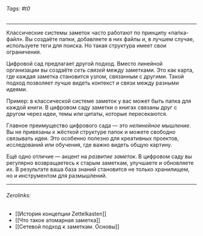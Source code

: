 ###### Tags:  #t0
___
Классические системы заметок часто работают по принципу «папка-файл». Вы создаёте папки, добавляете в них файлы и, в лучшем случае, используете теги для поиска. Но такая структура имеет свои ограничения.

Цифровой сад предлагает другой подход. Вместо линейной организации вы создаёте *сеть связей* между заметками. Это как карта, где каждая заметка становится узлом, связанным с другими. Такой подход позволяет лучше видеть контекст и связи между разными идеями.

Пример: в классической системе заметок у вас может быть папка для каждой книги. В цифровом саду заметки о книгах связаны друг с другом через идеи, темы или цитаты, которые пересекаются.

Главное преимущество цифрового сада — это *нелинейное мышление.* Вы не привязаны к жёсткой структуре папок и можете свободно связывать идеи. Это особенно полезно для креативных проектов, исследований или обучения, где важно видеть общую картину.

Ещё одно отличие — акцент на *развитие заметок*. В цифровом саду вы регулярно возвращаетесь к старым заметкам, улучшаете и обновляете их. В результате ваша база знаний становится не только хранилищем, но и инструментом для размышлений.
___
###### Zerolinks: 
- [[История концепции Zettelkasten]]
- [[Что такое атомарная заметка]]
- [[Сетевой подход к заметкам. Основы]]